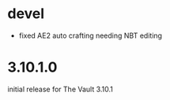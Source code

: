 # devel

* fixed AE2 auto crafting needing NBT editing

# 3.10.1.0

initial release for The Vault 3.10.1